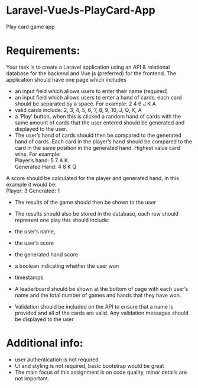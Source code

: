 # Laravel-VueJs-PlayCard-App
Play card game app

# Requirements:    
Your task is to create a Laravel application using an API & relational database for the backend and Vue.js (preferred) for the frontend.    The application should have one page which includes    

- an input field which allows users to enter their name (required)  
- an input field which allows users to enter a hand of cards, each card should be separated by a space. For example: 2 4 6 J K A  
- valid cards include: 2, 3, 4, 5, 6, 7, 8, 9, 10, J, Q, K, A  
- a ‘Play’ button, when this is clicked a random hand of cards with the same amount of cards that the user entered should be generated and displayed to the user.  
- The user’s hand of cards should then be compared to the generated hand of cards. Each card in the player’s hand should be compared to the card in the same position in the generated hand. 
Highest value card wins. For example:      
Player’s hand:  5 7 A K   
Generated Hand:  4 8 K Q    

A score should be calculated for the player and generated hand, in this example it would be:    
Player:        3  Generated: 1    

- The results of the game should then be shown to the user

- The results should also be stored in the database, each row should represent one play this should include:    
- the user’s name,   
- the user’s score  
- the generated hand score  
- a boolean indicating whether the user won  
- timestamps  

- A leaderboard should be shown at the bottom of page with each user’s name and the total number of games and hands that they have won.  
- Validation should be included on the API to ensure that a name is provided and all of the cards are valid. Any validation messages should be displayed to the user

# Additional info:    
- user authentication is not required  
- UI and styling is not required, basic bootstrap would be great  
- The main focus of this assignment is on code quality, minor details are not important. 
